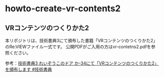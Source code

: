 # howto-create-vr-contents2

## VRコンテンツのつくりかた2

本リポジトリは、技術書典3にて頒布した書籍「VRコンテンツのつくりかた2」のRe:VIEWファイル一式です。
公開PDFがご入用の方はvr-contetns2.pdfを参照ください。

参考：[技術書典3 れいぞうこのドア か-34にて「VRコンテンツのつくりかた2」を頒布します #技術書典](http://greety.sakura.ne.jp/redo/2017/10/3-34vr2.html)

